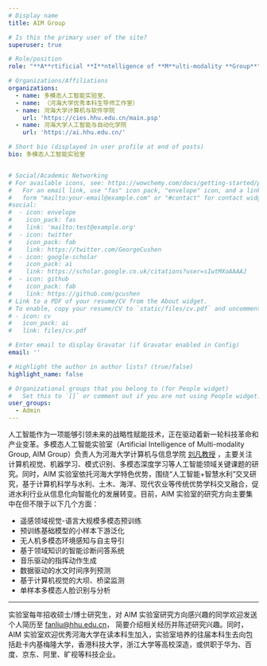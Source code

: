 ```yaml
---
# Display name
title: AIM Group

# Is this the primary user of the site?
superuser: true

# Role/position
role: "**A**rtificial **I**ntelligence of **M**ulti-modality **Group**"

# Organizations/Affiliations
organizations:
  - name: 多模态人工智能实验室、
  - name: （河海大学优秀本科生导师工作室）
  - name: 河海大学计算机与软件学院
    url: 'https://cies.hhu.edu.cn/main.psp'
  - name: 河海大学人工智能与自动化学院
    url: 'https://ai.hhu.edu.cn/'

# Short bio (displayed in user profile at end of posts)
bio: 多模态人工智能实验室


# Social/Academic Networking
# For available icons, see: https://wowchemy.com/docs/getting-started/page-builder/#icons
#   For an email link, use "fas" icon pack, "envelope" icon, and a link in the
#   form "mailto:your-email@example.com" or "#contact" for contact widget.
#social:
#  - icon: envelope
#    icon_pack: fas
#    link: 'mailto:test@example.org'
#  - icon: twitter
#    icon_pack: fab
#    link: https://twitter.com/GeorgeCushen
#  - icon: google-scholar
#    icon_pack: ai
#    link: https://scholar.google.co.uk/citations?user=sIwtMXoAAAAJ
#  - icon: github
#    icon_pack: fab
#    link: https://github.com/gcushen
# Link to a PDF of your resume/CV from the About widget.
# To enable, copy your resume/CV to `static/files/cv.pdf` and uncomment the lines below.
# - icon: cv
#   icon_pack: ai
#   link: files/cv.pdf

# Enter email to display Gravatar (if Gravatar enabled in Config)
email: ''

# Highlight the author in author lists? (true/false)
highlight_name: false

# Organizational groups that you belong to (for People widget)
#   Set this to `[]` or comment out if you are not using People widget.
user_groups:
  - Admin
---
```

    
人工智能作为一项能够引领未来的战略性赋能技术，正在驱动着新一轮科技革命和产业变革。多模态人工智能实验室（Artificial Intelligence of Multi-modality Group, AIM Group）负责人为河海大学计算机与信息学院 [刘凡教授](author/刘凡/) ，主要关注计算机视觉、机器学习、模式识别、多模态深度学习等人工智能领域关键课题的研究。同时，AIM 实验室依托河海大学特色优势，围绕“人工智能+智慧水利”交叉研究，基于计算机科学与水利、土木、海洋、现代农业等传统优势学科交叉融合，促进水利行业从信息化向智能化的发展转变。目前，AIM 实验室的研究方向主要集中在但不限于以下几个方面：

- 遥感领域视觉-语言大规模多模态预训练
- 预训练基础模型的小样本下游泛化
- 无人机多模态环境感知与自主导引
- 基于领域知识的智能诊断问答系统
- 音乐驱动的指挥动作生成
- 数据驱动的水文时间序列预测
- 基于计算机视觉的大坝、桥梁监测
- 单样本多模态人脸识别与分析

---

实验室每年招收硕士/博士研究生，对 AIM 实验室研究方向感兴趣的同学欢迎发送个人简历至 fanliu@hhu.edu.cn， 简要介绍相关经历并陈述研究兴趣。同时，AIM 实验室欢迎优秀河海大学在读本科生加入，实验室培养的往届本科生去向包括赴卡内基梅隆大学，香港科技大学，浙江大学等高校深造，或供职于华为、百度、京东、阿里、旷视等科技企业。
